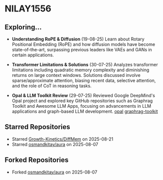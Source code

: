 # NILAY1556

## Exploring...
- **Understanding RoPE & Diffusion** (19-08-25)
  Learn about Rotary Positional Embedding (RoPE) and how diffusion models have become state-of-the-art, surpassing previous leaders like VAEs and GANs in certain applications.

- **Transformer Limitations & Solutions** (30-07-25)
  Analyzes transformer limitations including quadratic memory complexity and diminishing returns on large context windows. Solutions discussed involve sparse/approximate attention, biasing recent data, selective attention, and the role of CoT in reasoning tasks.

- **Opal & LLM Toolkit Review** (29-07-25)
  Reviewed Google DeepMind's Opal project and explored key GitHub repositories such as Graphrag Toolkit and Awesome LLM Apps, focusing on advancements in LLM applications and graph-based LLM development.
  [opal](https://opal.withgoogle.com/)
  [graphrag-toolkit](https://github.com/awslabs/graphrag-toolkit)

## Starred Repositories
- Starred [Growth-Kinetics/DiffMem](https://github.com/Growth-Kinetics/DiffMem) on 2025-08-21
- Starred [osmandkitay/aura](https://github.com/osmandkitay/aura) on 2025-08-07

## Forked Repositories
- Forked [osmandkitay/aura](https://github.com/NILAY1556/aura) on 2025-08-07

